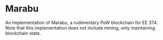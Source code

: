 # Marabu

An implementation of Marabu, a rudimentary PoW blockchain for EE 374. Note that this implementation does not include mining, only maintaining blockchain state.
